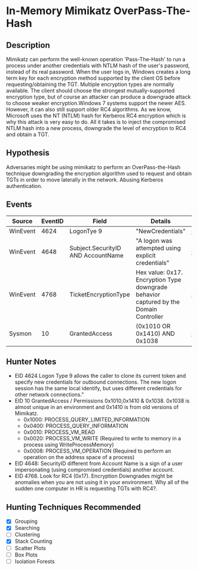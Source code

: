# In-Memory Mimikatz OverPass-The-Hash
## Description
Mimikatz can perform the well-known operation 'Pass-The-Hash' to run a process under another credentials with NTLM hash of the user's password, instead of its real password. When the user logs in, Windows creates a long term key for each encryption method supported by the client OS before requesting/obtaining the TGT. Multiple encryption types are normally available. The client should choose the strongest mutually-supported encryption type, but of course an attacker can produce a downgrade attack to choose weaker encryption.Windows 7 systems support the newer AES. However, it can also still support older RC4 algorithms. As we know, Microsoft uses the NT (NTLM) hash for Kerberos RC4 encryption which is why this attack is very easy to do. All it takes is to inject the compromised NTLM hash into a new process, downgrade the level of encryption to RC4 and obtain a TGT. 

## Hypothesis
Adversaries might be using mimikatz to perform an OverPass-the-Hash technique downgrading the encryption algorithm used to request and obtain TGTs in order to move laterally in the network. Abusing Kerberos authentication.


## Events

| Source | EventID | Field | Details | Reference | 
|--------|---------|-------|--------|-----------| 
| WinEvent | 4624 | LogonTye 9 | "NewCredentials" | [Cyb3rWard0g](https://cyberwardog.blogspot.com/2017/04/chronicles-of-threat-hunter-hunting-for.html) |
| WinEvent | 4648 | Subject.SecurityID AND AccountName | "A logon was attempted using explicit credentials" | [Cyb3rWard0g](https://cyberwardog.blogspot.com/2017/04/chronicles-of-threat-hunter-hunting-for.html) |
| WinEvent | 4768 | TicketEncryptionType | Hex value: 0x17. Encryption Type downgrade behavior captured by the Domain Controller | [Cyb3rWard0g](https://cyberwardog.blogspot.com/2017/04/chronicles-of-threat-hunter-hunting-for.html) |
| Sysmon | 10 | GrantedAccess | (0x1010 OR 0x1410) AND 0x1038 | [Cyb3rWard0g](https://cyberwardog.blogspot.com/2017/04/chronicles-of-threat-hunter-hunting-for.html) | 


## Hunter Notes
* EID 4624 Logon Type 9 allows the caller to clone its current token and specify new credentials for outbound connections. The new logon session has the same local identify, but uses different credentials for other network connections."
* EID 10 GrantedAccess / Permissions 0x1010,0x1410 & 0x1038. 0x1038 is almost unique in an environment and 0x1410 is from old versions of Mimikatz.
  * 0x1000: PROCESS_QUERY_LIMITED_INFORMATION
  * 0x0400: PROCESS_QUERY_INFORMATION
  * 0x0010: PROCESS_VM_READ
  * 0x0020: PROCESS_VM_WRITE (Required to write to memory in a process using WriteProcessMemory)
  * 0x0008: PROCESS_VM_OPERATION (Required to perform an operation on the address space of a process)
 * EID 4648: SecurityID different from Account Name is a sign of a user impersonating (using compromised credentials) another account.
 * EID 4768. Look for RC4 (0x17). Encryption Downgrades might be anomalies when you are not using it in your environment. Why all of the sudden one computer in HR is requesting TGTs with RC4?.

 
## Hunting Techniques Recommended

- [x] Grouping
- [x] Searching
- [ ] Clustering
- [X] Stack Counting
- [ ] Scatter Plots
- [ ] Box Plots
- [ ] Isolation Forests
